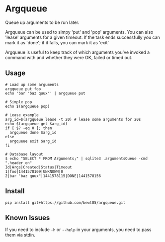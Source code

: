# Argqueue

Queue up arguments to be run later.

Argqueue can be used to simpy 'put' and 'pop' arguments.  You can also
'lease' arguments for a given timeout.  If the task ends successfully
you can mark it as 'done'; if it fails, you can mark it as 'exit'

Argqueue is useful to keep track of which arguments you've invoked a
command with and whether they were OK, failed or timed out.

## Usage

```
# Load up some arguments
argqueue put foo
echo 'bar "baz quux"' | argqueue put

# Simple pop
echo $(argqueue pop)

# Lease example
arg_id=$(argqueue lease -t 20) # lease some arguments for 20s
echo $(argqueue get $arg_id)
if [ $? -eq 0 ]; then
  argqueue done $arg_id
else
  argqueue exit $arg_id
fi

# Database layout
$ echo "SELECT * FROM Arguments;" | sqlite3 .argumentsQueue -cmd ".header on"
Id|Args|Created|Status|Timeout
1|foo|1441578109|UNKNOWN|0
2|bar "baz quux"|1441578115|DONE|1441578156
```

## Install

```
pip install git+https://github.com/bewt85/argqueue.git
```

## Known Issues

If you need to include `-h` or `--help` in your arguments, you need to pass
them via stdin.
